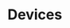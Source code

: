 # Devices










































































































































